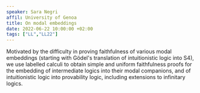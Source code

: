 ```yaml
---
speaker: Sara Negri
affil: University of Genoa
title: On modal embeddings
date: 2022-06-22 10:00:00 +02:00
tags: ["LL","LL22"]
---
```


Motivated by the difficulty in proving faithfulness of various modal embeddings (starting with Gödel's translation of intuitionistic logic into S4), we use labelled calculi to obtain simple and uniform faithfulness proofs for the embedding of intermediate logics into their modal companions, and of intuitionistic logic into provability logic, including extensions to infinitary logics.